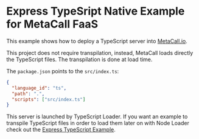 # Express TypeSript Native Example for MetaCall FaaS

This example shows how to deploy a TypeScript server into [MetaCall.io](https://dashboard.metacall.io).

This project does not require transpilation, instead, MetaCall loads directly the TypeScript files. The transpilation is done at load time.

The `package.json` points to the `src/index.ts`:
```json
{
  "language_id": "ts",
  "path": ".",
  "scripts": ["src/index.ts"]
}
```

This server is launched by TypeScript Loader. If you want an example to transpile TypeScript files in order to load them later on with Node Loader check out the [Express TypeScript Example](https://github.com/metacall/express-typescript-example.git).
